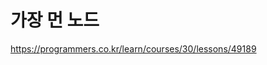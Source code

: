 가장 먼 노드
====================================

https://programmers.co.kr/learn/courses/30/lessons/49189